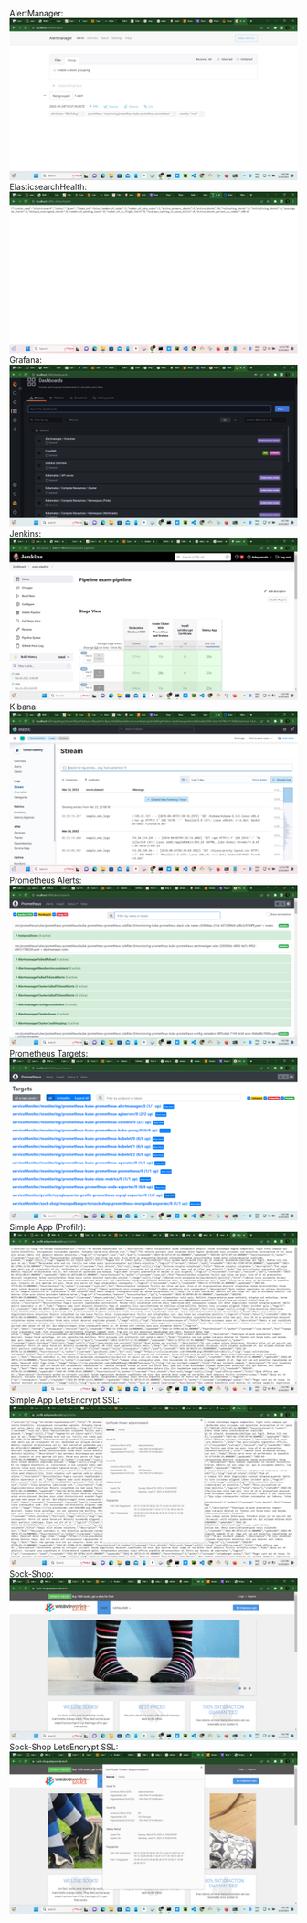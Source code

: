 AlertManager: ![Alt](/screenshots/alertmanager.png)
ElasticsearchHealth: ![Alt](/screenshots/elasticsearch%20health.png)
Grafana: ![Alt](/screenshots/Grafana.png)
Jenkins: ![Alt](/screenshots/Jenkins%20server.png)
Kibana: ![Alt](/screenshots/kibana%20sample%20logs.png)
Prometheus Alerts: ![Alt](/screenshots/Prometheus%20alerts.png)
Prometheus Targets: ![Alt](/screenshots/Prometheus%20Targets.png)
Simple App (Profilr): ![Alt](</screenshots/simple%20app%20(profilr).png>)
Simple App LetsEncrypt SSL: ![Alt](/screenshots/simple%20app%20letsencrypt%20ssl.png)
Sock-Shop: ![Alt](/screenshots/sock-shop.png)
Sock-Shop LetsEncrypt SSL: ![Alt](/screenshots/sock-shop%20letsencrypt%20ssl.png)
